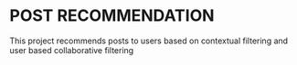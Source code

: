 # POST RECOMMENDATION

This project recommends posts to users based on contextual filtering and user based collaborative filtering